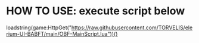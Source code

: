 # HOW TO USE: execute script below
loadstring(game:HttpGet("https://raw.githubusercontent.com/TORVELIS/elerium-UI-BABFT/main/OBF-MainScript.lua"))() 
